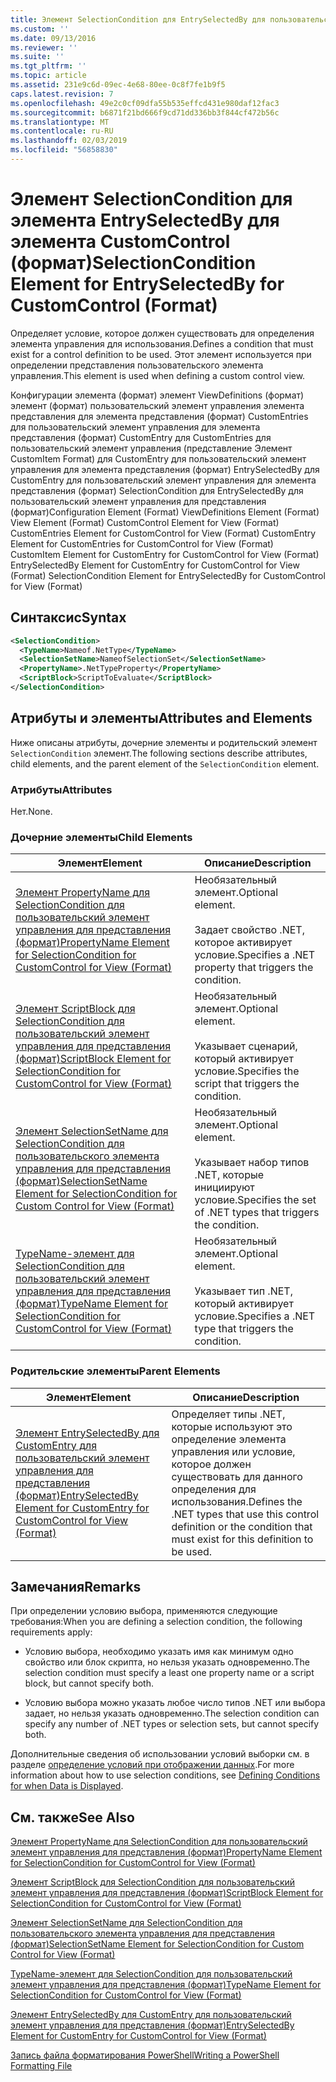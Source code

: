 ```yaml
---
title: Элемент SelectionCondition для EntrySelectedBy для пользовательский элемент управления (формат) | Документация Майкрософт
ms.custom: ''
ms.date: 09/13/2016
ms.reviewer: ''
ms.suite: ''
ms.tgt_pltfrm: ''
ms.topic: article
ms.assetid: 231e9c6d-09ec-4e68-80ee-0c8f7fe1b9f5
caps.latest.revision: 7
ms.openlocfilehash: 49e2c0cf09dfa55b535effcd431e980daf12fac3
ms.sourcegitcommit: b6871f21bd666f9cd71dd336bb3f844cf472b56c
ms.translationtype: MT
ms.contentlocale: ru-RU
ms.lasthandoff: 02/03/2019
ms.locfileid: "56858830"
---
```

# <a name="selectioncondition-element-for-entryselectedby-for-customcontrol-format"></a><span data-ttu-id="3fee7-102">Элемент SelectionCondition для элемента EntrySelectedBy для элемента CustomControl (формат)</span><span class="sxs-lookup"><span data-stu-id="3fee7-102">SelectionCondition Element for EntrySelectedBy for CustomControl (Format)</span></span>

<span data-ttu-id="3fee7-103">Определяет условие, которое должен существовать для определения элемента управления для использования.</span><span class="sxs-lookup"><span data-stu-id="3fee7-103">Defines a condition that must exist for a control definition to be used.</span></span> <span data-ttu-id="3fee7-104">Этот элемент используется при определении представления пользовательского элемента управления.</span><span class="sxs-lookup"><span data-stu-id="3fee7-104">This element is used when defining a custom control view.</span></span>

<span data-ttu-id="3fee7-105">Конфигурации элемента (формат) элемент ViewDefinitions (формат) элемент (формат) пользовательский элемент управления элемента представления для элемента представления (формат) CustomEntries для пользовательский элемент управления для элемента представления (формат) CustomEntry для CustomEntries для пользовательский элемент управления (представление Элемент CustomItem Format) для CustomEntry для пользовательский элемент управления для элемента представления (формат) EntrySelectedBy для CustomEntry для пользовательский элемент управления для элемента представления (формат) SelectionCondition для EntrySelectedBy для пользовательский элемент управления для представления (формат)</span><span class="sxs-lookup"><span data-stu-id="3fee7-105">Configuration Element (Format) ViewDefinitions Element (Format) View Element (Format) CustomControl Element for View (Format) CustomEntries Element for CustomControl for View (Format) CustomEntry Element for CustomEntries for CustomControl for View (Format) CustomItem Element for CustomEntry for CustomControl for View (Format) EntrySelectedBy Element for CustomEntry for CustomControl for View (Format) SelectionCondition Element for EntrySelectedBy for CustomControl for View (Format)</span></span>

## <a name="syntax"></a><span data-ttu-id="3fee7-106">Синтаксис</span><span class="sxs-lookup"><span data-stu-id="3fee7-106">Syntax</span></span>

```xml
<SelectionCondition>
  <TypeName>Nameof.NetType</TypeName>
  <SelectionSetName>NameofSelectionSet</SelectionSetName>
  <PropertyName>.NetTypeProperty</PropertyName>
  <ScriptBlock>ScriptToEvaluate</ScriptBlock>
</SelectionCondition>
```

## <a name="attributes-and-elements"></a><span data-ttu-id="3fee7-107">Атрибуты и элементы</span><span class="sxs-lookup"><span data-stu-id="3fee7-107">Attributes and Elements</span></span>

<span data-ttu-id="3fee7-108">Ниже описаны атрибуты, дочерние элементы и родительский элемент `SelectionCondition` элемент.</span><span class="sxs-lookup"><span data-stu-id="3fee7-108">The following sections describe attributes, child elements, and the parent element of the `SelectionCondition` element.</span></span>

### <a name="attributes"></a><span data-ttu-id="3fee7-109">Атрибуты</span><span class="sxs-lookup"><span data-stu-id="3fee7-109">Attributes</span></span>

<span data-ttu-id="3fee7-110">Нет.</span><span class="sxs-lookup"><span data-stu-id="3fee7-110">None.</span></span>

### <a name="child-elements"></a><span data-ttu-id="3fee7-111">Дочерние элементы</span><span class="sxs-lookup"><span data-stu-id="3fee7-111">Child Elements</span></span>

|<span data-ttu-id="3fee7-112">Элемент</span><span class="sxs-lookup"><span data-stu-id="3fee7-112">Element</span></span>|<span data-ttu-id="3fee7-113">Описание</span><span class="sxs-lookup"><span data-stu-id="3fee7-113">Description</span></span>|
|-------------|-----------------|
|[<span data-ttu-id="3fee7-114">Элемент PropertyName для SelectionCondition для пользовательский элемент управления для представления (формат)</span><span class="sxs-lookup"><span data-stu-id="3fee7-114">PropertyName Element for SelectionCondition for CustomControl for View (Format)</span></span>](./propertyname-element-for-selectioncondition-for-customcontrol-for-view-format.md)|<span data-ttu-id="3fee7-115">Необязательный элемент.</span><span class="sxs-lookup"><span data-stu-id="3fee7-115">Optional element.</span></span><br /><br /> <span data-ttu-id="3fee7-116">Задает свойство .NET, которое активирует условие.</span><span class="sxs-lookup"><span data-stu-id="3fee7-116">Specifies a .NET property that triggers the condition.</span></span>|
|[<span data-ttu-id="3fee7-117">Элемент ScriptBlock для SelectionCondition для пользовательский элемент управления для представления (формат)</span><span class="sxs-lookup"><span data-stu-id="3fee7-117">ScriptBlock Element for SelectionCondition for CustomControl for View (Format)</span></span>](./scriptblock-element-for-selectioncondition-for-customcontrol-for-view-format.md)|<span data-ttu-id="3fee7-118">Необязательный элемент.</span><span class="sxs-lookup"><span data-stu-id="3fee7-118">Optional element.</span></span><br /><br /> <span data-ttu-id="3fee7-119">Указывает сценарий, который активирует условие.</span><span class="sxs-lookup"><span data-stu-id="3fee7-119">Specifies the script that triggers the condition.</span></span>|
|[<span data-ttu-id="3fee7-120">Элемент SelectionSetName для SelectionCondition для пользовательского элемента управления для представления (формат)</span><span class="sxs-lookup"><span data-stu-id="3fee7-120">SelectionSetName Element for SelectionCondition for Custom Control for View (Format)</span></span>](./selectionsetname-element-for-selectioncondition-for-customcontrol-for-view-format.md)|<span data-ttu-id="3fee7-121">Необязательный элемент.</span><span class="sxs-lookup"><span data-stu-id="3fee7-121">Optional element.</span></span><br /><br /> <span data-ttu-id="3fee7-122">Указывает набор типов .NET, которые инициируют условие.</span><span class="sxs-lookup"><span data-stu-id="3fee7-122">Specifies the set of .NET types that triggers the condition.</span></span>|
|[<span data-ttu-id="3fee7-123">TypeName-элемент для SelectionCondition для пользовательский элемент управления для представления (формат)</span><span class="sxs-lookup"><span data-stu-id="3fee7-123">TypeName Element for SelectionCondition for CustomControl for View  (Format)</span></span>](./typename-element-for-selectioncondition-for-customcontrol-for-view-format.md)|<span data-ttu-id="3fee7-124">Необязательный элемент.</span><span class="sxs-lookup"><span data-stu-id="3fee7-124">Optional element.</span></span><br /><br /> <span data-ttu-id="3fee7-125">Указывает тип .NET, который активирует условие.</span><span class="sxs-lookup"><span data-stu-id="3fee7-125">Specifies a .NET type that triggers the condition.</span></span>|

### <a name="parent-elements"></a><span data-ttu-id="3fee7-126">Родительские элементы</span><span class="sxs-lookup"><span data-stu-id="3fee7-126">Parent Elements</span></span>

|<span data-ttu-id="3fee7-127">Элемент</span><span class="sxs-lookup"><span data-stu-id="3fee7-127">Element</span></span>|<span data-ttu-id="3fee7-128">Описание</span><span class="sxs-lookup"><span data-stu-id="3fee7-128">Description</span></span>|
|-------------|-----------------|
|[<span data-ttu-id="3fee7-129">Элемент EntrySelectedBy для CustomEntry для пользовательский элемент управления для представления (формат)</span><span class="sxs-lookup"><span data-stu-id="3fee7-129">EntrySelectedBy Element for CustomEntry for CustomControl for View (Format)</span></span>](./entryselectedby-element-for-customentry-for-customcontrol-for-view-format.md)|<span data-ttu-id="3fee7-130">Определяет типы .NET, которые используют это определение элемента управления или условие, которое должен существовать для данного определения для использования.</span><span class="sxs-lookup"><span data-stu-id="3fee7-130">Defines the .NET types that use this control definition or the condition that must exist for this definition to be used.</span></span>|

## <a name="remarks"></a><span data-ttu-id="3fee7-131">Замечания</span><span class="sxs-lookup"><span data-stu-id="3fee7-131">Remarks</span></span>

<span data-ttu-id="3fee7-132">При определении условию выбора, применяются следующие требования:</span><span class="sxs-lookup"><span data-stu-id="3fee7-132">When you are defining a selection condition, the following requirements apply:</span></span>

- <span data-ttu-id="3fee7-133">Условию выбора, необходимо указать имя как минимум одно свойство или блок скрипта, но нельзя указать одновременно.</span><span class="sxs-lookup"><span data-stu-id="3fee7-133">The selection condition must specify a least one property name or a script block, but cannot specify both.</span></span>

- <span data-ttu-id="3fee7-134">Условию выбора можно указать любое число типов .NET или выбора задает, но нельзя указать одновременно.</span><span class="sxs-lookup"><span data-stu-id="3fee7-134">The selection condition can specify any number of .NET types or selection sets, but cannot specify both.</span></span>

<span data-ttu-id="3fee7-135">Дополнительные сведения об использовании условий выборки см. в разделе [определение условий при отображении данных](./defining-conditions-for-displaying-data.md).</span><span class="sxs-lookup"><span data-stu-id="3fee7-135">For more information about how to use selection conditions, see [Defining Conditions for when Data is Displayed](./defining-conditions-for-displaying-data.md).</span></span>

## <a name="see-also"></a><span data-ttu-id="3fee7-136">См. также</span><span class="sxs-lookup"><span data-stu-id="3fee7-136">See Also</span></span>

[<span data-ttu-id="3fee7-137">Элемент PropertyName для SelectionCondition для пользовательский элемент управления для представления (формат)</span><span class="sxs-lookup"><span data-stu-id="3fee7-137">PropertyName Element for SelectionCondition for CustomControl for View (Format)</span></span>](./propertyname-element-for-selectioncondition-for-customcontrol-for-view-format.md)

[<span data-ttu-id="3fee7-138">Элемент ScriptBlock для SelectionCondition для пользовательский элемент управления для представления (формат)</span><span class="sxs-lookup"><span data-stu-id="3fee7-138">ScriptBlock Element for SelectionCondition for CustomControl for View (Format)</span></span>](./scriptblock-element-for-selectioncondition-for-customcontrol-for-view-format.md)

[<span data-ttu-id="3fee7-139">Элемент SelectionSetName для SelectionCondition для пользовательского элемента управления для представления (формат)</span><span class="sxs-lookup"><span data-stu-id="3fee7-139">SelectionSetName Element for SelectionCondition for Custom Control for View (Format)</span></span>](./selectionsetname-element-for-selectioncondition-for-customcontrol-for-view-format.md)

[<span data-ttu-id="3fee7-140">TypeName-элемент для SelectionCondition для пользовательский элемент управления для представления (формат)</span><span class="sxs-lookup"><span data-stu-id="3fee7-140">TypeName Element for SelectionCondition for CustomControl for View  (Format)</span></span>](./typename-element-for-selectioncondition-for-customcontrol-for-view-format.md)

[<span data-ttu-id="3fee7-141">Элемент EntrySelectedBy для CustomEntry для пользовательский элемент управления для представления (формат)</span><span class="sxs-lookup"><span data-stu-id="3fee7-141">EntrySelectedBy Element for CustomEntry for CustomControl for View (Format)</span></span>](./entryselectedby-element-for-customentry-for-customcontrol-for-view-format.md)

[<span data-ttu-id="3fee7-142">Запись файла форматирования PowerShell</span><span class="sxs-lookup"><span data-stu-id="3fee7-142">Writing a PowerShell Formatting File</span></span>](./writing-a-powershell-formatting-file.md)

